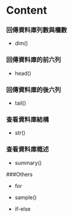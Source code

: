 # Content
### 回傳資料庫列數與欄數
- dim() 

### 回傳資料庫的前六列
- head() 

### 回傳資料庫的後六列
- tail()

### 查看資料庫結構 
- str()

### 查看資料庫概述
- summary()


###Others
- for

- sample()

- if-else
